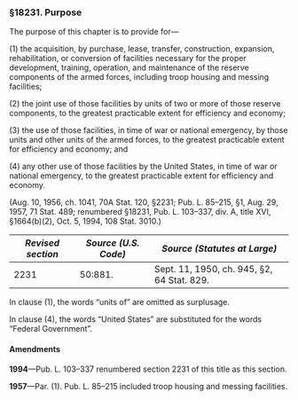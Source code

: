 ### §18231. Purpose ###

The purpose of this chapter is to provide for—

(1) the acquisition, by purchase, lease, transfer, construction, expansion, rehabilitation, or conversion of facilities necessary for the proper development, training, operation, and maintenance of the reserve components of the armed forces, including troop housing and messing facilities;

(2) the joint use of those facilities by units of two or more of those reserve components, to the greatest practicable extent for efficiency and economy;

(3) the use of those facilities, in time of war or national emergency, by those units and other units of the armed forces, to the greatest practicable extent for efficiency and economy; and

(4) any other use of those facilities by the United States, in time of war or national emergency, to the greatest practicable extent for efficiency and economy.

(Aug. 10, 1956, ch. 1041, 70A Stat. 120, §2231; Pub. L. 85–215, §1, Aug. 29, 1957, 71 Stat. 489; renumbered §18231, Pub. L. 103–337, div. A, title XVI, §1664(b)(2), Oct. 5, 1994, 108 Stat. 3010.)

|*Revised section*|*Source (U.S. Code)*|       *Source (Statutes at Large)*       |
|-----------------|--------------------|------------------------------------------|
|      2231       |      50:881.       |Sept. 11, 1950, ch. 945, §2, 64 Stat. 829.|

In clause (1), the words “units of” are omitted as surplusage.

In clause (4), the words “United States” are substituted for the words “Federal Government”.

#### Amendments ####

**1994**—Pub. L. 103–337 renumbered section 2231 of this title as this section.

**1957**—Par. (1). Pub. L. 85–215 included troop housing and messing facilities.